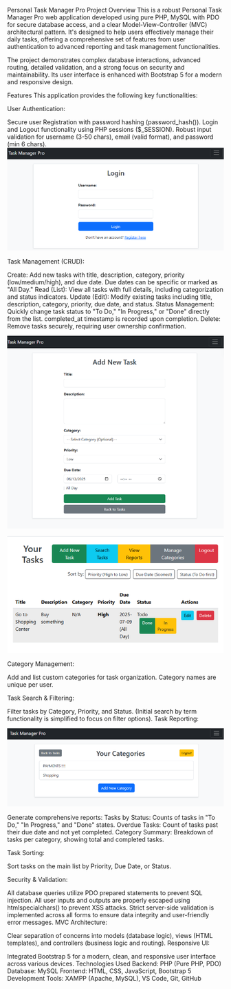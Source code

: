 Personal Task Manager Pro
Project Overview
This is a robust Personal Task Manager Pro web application developed using pure PHP, MySQL with PDO for secure database access, and a clear Model-View-Controller (MVC) architectural pattern. It's designed to help users effectively manage their daily tasks, offering a comprehensive set of features from user authentication to advanced reporting and task management functionalities.

The project demonstrates complex database interactions, advanced routing, detailed validation, and a strong focus on security and maintainability. Its user interface is enhanced with Bootstrap 5 for a modern and responsive design.

Features
This application provides the following key functionalities:

User Authentication:

Secure user Registration with password hashing (password_hash()).
Login and Logout functionality using PHP sessions ($_SESSION).
Robust input validation for username (3-50 chars), email (valid format), and password (min 6 chars).
![Login](Login.png)

Task Management (CRUD):

Create: Add new tasks with title, description, category, priority (low/medium/high), and due date. Due dates can be specific or marked as "All Day."
Read (List): View all tasks with full details, including categorization and status indicators.
Update (Edit): Modify existing tasks including title, description, category, priority, due date, and status.
Status Management: Quickly change task status to "To Do," "In Progress," or "Done" directly from the list. completed_at timestamp is recorded upon completion.
Delete: Remove tasks securely, requiring user ownership confirmation.

![Task_List](Add_Task.png)

![Task_List](Main_Screen.png)

Category Management:

Add and list custom categories for task organization. Category names are unique per user.

Task Search & Filtering:

Filter tasks by Category, Priority, and Status. (Initial search by term functionality is simplified to focus on filter options).
Task Reporting:

![Categories](Categories.png)

Generate comprehensive reports:
Tasks by Status: Counts of tasks in "To Do," "In Progress," and "Done" states.
Overdue Tasks: Count of tasks past their due date and not yet completed.
Category Summary: Breakdown of tasks per category, showing total and completed tasks.

Task Sorting:

Sort tasks on the main list by Priority, Due Date, or Status.

Security & Validation:

All database queries utilize PDO prepared statements to prevent SQL injection.
All user inputs and outputs are properly escaped using htmlspecialchars() to prevent XSS attacks.
Strict server-side validation is implemented across all forms to ensure data integrity and user-friendly error messages.
MVC Architecture:

Clear separation of concerns into models (database logic), views (HTML templates), and controllers (business logic and routing).
Responsive UI:

Integrated Bootstrap 5 for a modern, clean, and responsive user interface across various devices.
Technologies Used
Backend: PHP (Pure PHP, PDO)
Database: MySQL
Frontend: HTML, CSS, JavaScript, Bootstrap 5
Development Tools: XAMPP (Apache, MySQL), VS Code, Git, GitHub


